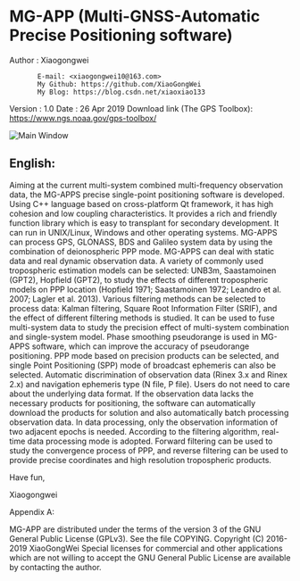 
#	MG-APP (Multi-GNSS-Automatic Precise Positioning software)

 Author  : Xiaogongwei
 
           E-mail: <xiaogongwei10@163.com>
           My Github: https://github.com/XiaoGongWei
           My Blog: https://blog.csdn.net/xiaoxiao133
	   
 Version : 1.0
 Date    : 26 Apr 2019
 Download link (The GPS Toolbox): https://www.ngs.noaa.gov/gps-toolbox/
 
 
![Main Window](https://github.com/XiaoGongWei/MG_APPS/blob/master/resources/OtherFiles/fig2.png)

## English:

Aiming at the current multi-system combined multi-frequency observation data, 
the MG-APPS precise single-point positioning software is developed.
Using C++ language based on cross-platform Qt framework, it has high cohesion
 and low coupling characteristics. It provides a rich and friendly function 
library which is easy to transplant for secondary development. It can run in 
UNIX/Linux, Windows and other operating systems. MG-APPS can process GPS, 
GLONASS, BDS and Galileo system data by using the combination of deionospheric
 PPP mode. MG-APPS can deal with static data and real dynamic observation data. 
A variety of commonly used tropospheric estimation models can be selected: 
UNB3m, Saastamoinen (GPT2), Hopfield (GPT2), to study the effects of different 
tropospheric models on PPP location (Hopfield 1971; Saastamoinen 1972; Leandro 
et al. 2007; Lagler et al. 2013). Various filtering methods can be selected to 
process data: Kalman filtering, Square Root Information Filter (SRIF), and the 
effect of different filtering methods is studied. It can be used to fuse 
multi-system data to study the precision effect of multi-system combination and
 single-system model. Phase smoothing pseudorange is used in MG-APPS software,
 which can improve the accuracy of pseudorange positioning. PPP mode based on 
precision products can be selected, and single Point Positioning (SPP) mode of 
broadcast ephemeris can also be selected. Automatic discrimination of 
observation data (Rinex 3.x and Rinex 2.x) and navigation ephemeris type (N file,
 P file). Users do not need to care about the underlying data format. If the 
observation data lacks the necessary products for positioning, the software can 
automatically download the products for solution and also automatically batch 
processing observation data. In data processing, only the observation information
 of two adjacent epochs is needed. According to the filtering algorithm, real-time 
data processing mode is adopted. Forward filtering can be used to study the 
convergence process of PPP, and reverse filtering can be used to provide precise 
coordinates and high resolution tropospheric products.

 Have fun,
 
  Xiaogongwei

 Appendix A: 

 MG-APP are distributed under the terms of the version 3 of the GNU General
 Public License (GPLv3).  See the file COPYING.
 Copyright (C) 2016-2019 XiaoGongWei 
 Special licenses for commercial and other applications which
 are not willing to accept the GNU General Public License
 are available by contacting the author.
 
 


